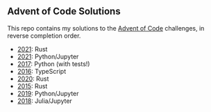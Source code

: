 ## Advent of Code Solutions

This repo contains my solutions to the [Advent of Code](https://adventofcode.com/events) challenges, in reverse completion order.

* [2021](https://adventofcode.com/2022): Rust
* [2021](https://adventofcode.com/2021): Python/Jupyter
* [2017](https://adventofcode.com/2017): Python (with tests!)
* [2016](https://adventofcode.com/2016): TypeScript
* [2020](https://adventofcode.com/2020): Rust
* [2015](https://adventofcode.com/2015): Rust
* [2019](https://adventofcode.com/2019): Python/Jupyter
* [2018](https://adventofcode.com/2018): Julia/Jupyter
